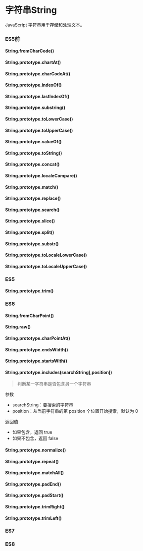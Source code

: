 # 字符串String

JavaScript 字符串用于存储和处理文本。

### ES5前
#### String.fromCharCode()
#### String.prototype.chartAt()
#### String.prototype.charCodeAt()
#### String.prototype.indexOf()
#### String.prototype.lastIndexOf()
#### String.prototype.substring()
#### String.prototype.toLowerCase()
#### String.prototype.toUpperCase()
#### String.prototype.valueOf()
#### String.prototype.toString()
#### String.prototype.concat()

#### String.prototype.localeCompare()
#### String.prototype.match()
#### String.prototype.replace()
#### String.prototype.search()
#### String.prototype.slice()
#### String.prototype.split()
#### String.prototype.substr()
#### String.prototype.toLocaleLowerCase()
#### String.prototype.toLocaleUpperCase()
### ES5
#### String.prototype.trim()
### ES6
#### String.fromCharPoint()
#### String.raw()
#### String.prototype.charPointAt()
#### String.prototype.endsWidth()
#### String.prototype.startsWith()
#### String.prototype.includes(searchString[,position])
> 判断某一字符串是否包含另一个字符串

参数
- searchString：要搜索的字符串
- position：从当前字符串的第 position 个位置开始搜索，默认为 0

返回值
- 如果包含，返回 true
- 如果不包含，返回 false
#### String.prototype.normalize()
#### String.prototype.repeat()
#### String.prototype.matchAll()
#### String.prototype.padEnd()
#### String.prototype.padStart()
#### String.prototype.trimRight()
#### String.prototype.trimLeft()
### ES7
### ES8





